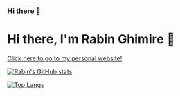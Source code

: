 ### Hi there 👋

# Hi there, I'm Rabin Ghimire 👋

[Click here to go to my personal website!](https://rabin666.github.io/)

[![Rabin's GitHub stats](https://github-readme-stats.vercel.app/api?username=rabin666&count_private=true&include_all_commits=true&show_icons=true&theme=github_dark&hide_border=true)](https://github.com/rabin666/github-readme-stats)

[![Top Langs](https://github-readme-stats.vercel.app/api/top-langs/?username=rabin666&langs_count=10&layout=compact&theme=github_dark&hide_border=true)](https://github.com/rabin666/github-readme-stats)

<!--
**rabin666/rabin666** is a ✨ _special_ ✨ repository because its `README.md` (this file) appears on your GitHub profile.

Here are some ideas to get you started:

- 🔭 I’m currently working on ...
- 🌱 I’m currently learning ...
- 👯 I’m looking to collaborate on ...
- 🤔 I’m looking for help with ...
- 💬 Ask me about ...
- 📫 How to reach me: ...
- 😄 Pronouns: ...
- ⚡ Fun fact: ...
-->
